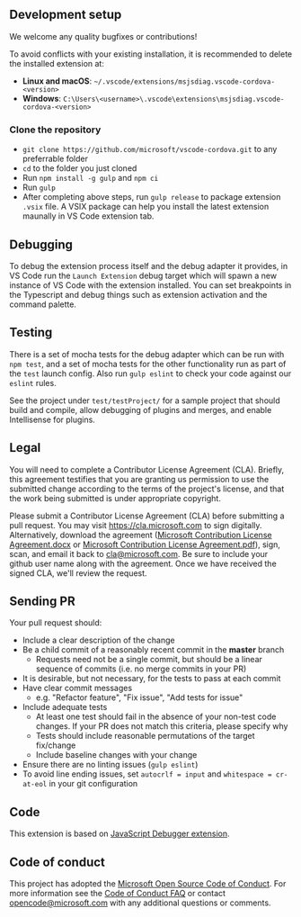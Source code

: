 ## Development setup

We welcome any quality bugfixes or contributions!

To avoid conflicts with your existing installation, it is recommended to delete
the installed extension at:

-   **Linux and macOS**:
    `~/.vscode/extensions/msjsdiag.vscode-cordova-<version>`
-   **Windows**:
    `C:\Users\<username>\.vscode\extensions\msjsdiag.vscode-cordova-<version>`

### Clone the repository

-   `git clone https://github.com/microsoft/vscode-cordova.git` to any
    preferrable folder
-   `cd` to the folder you just cloned
-   Run `npm install -g gulp` and `npm ci`
-   Run `gulp`
-   After completing above steps, run `gulp release` to package extension
    `.vsix` file. A VSIX package can help you install the latest extension
    maunally in VS Code extension tab.

## Debugging

To debug the extension process itself and the debug adapter it provides, in VS
Code run the `Launch Extension` debug target which will spawn a new instance of
VS Code with the extension installed. You can set breakpoints in the Typescript
and debug things such as extension activation and the command palette.

## Testing

There is a set of mocha tests for the debug adapter which can be run with
`npm test`, and a set of mocha tests for the other functionality run as part of
the `test` launch config. Also run `gulp eslint` to check your code against our
`eslint` rules.

See the project under `test/testProject/` for a sample project that should build
and compile, allow debugging of plugins and merges, and enable Intellisense for
plugins.

## Legal

You will need to complete a Contributor License Agreement (CLA). Briefly, this
agreement testifies that you are granting us permission to use the submitted
change according to the terms of the project's license, and that the work being
submitted is under appropriate copyright.

Please submit a Contributor License Agreement (CLA) before submitting a pull
request. You may visit https://cla.microsoft.com to sign digitally.
Alternatively, download the agreement
([Microsoft Contribution License Agreement.docx](https://www.codeplex.com/Download?ProjectName=typescript&DownloadId=822190)
or
[Microsoft Contribution License Agreement.pdf](https://www.codeplex.com/Download?ProjectName=typescript&DownloadId=921298)),
sign, scan, and email it back to <cla@microsoft.com>. Be sure to include your
github user name along with the agreement. Once we have received the signed CLA,
we'll review the request.

## Sending PR

Your pull request should:

-   Include a clear description of the change
-   Be a child commit of a reasonably recent commit in the **master** branch
    -   Requests need not be a single commit, but should be a linear sequence of
        commits (i.e. no merge commits in your PR)
-   It is desirable, but not necessary, for the tests to pass at each commit
-   Have clear commit messages
    -   e.g. "Refactor feature", "Fix issue", "Add tests for issue"
-   Include adequate tests
    -   At least one test should fail in the absence of your non-test code
        changes. If your PR does not match this criteria, please specify why
    -   Tests should include reasonable permutations of the target fix/change
    -   Include baseline changes with your change
-   Ensure there are no linting issues (`gulp eslint`)
-   To avoid line ending issues, set `autocrlf = input` and
    `whitespace = cr-at-eol` in your git configuration

## Code

This extension is based on
[JavaScript Debugger extension](https://github.com/Microsoft/vscode-js-debug).

## Code of conduct

This project has adopted the
[Microsoft Open Source Code of Conduct](https://opensource.microsoft.com/codeofconduct/).
For more information see the
[Code of Conduct FAQ](https://opensource.microsoft.com/codeofconduct/faq/) or
contact [opencode@microsoft.com](mailto:opencode@microsoft.com) with any
additional questions or comments.
